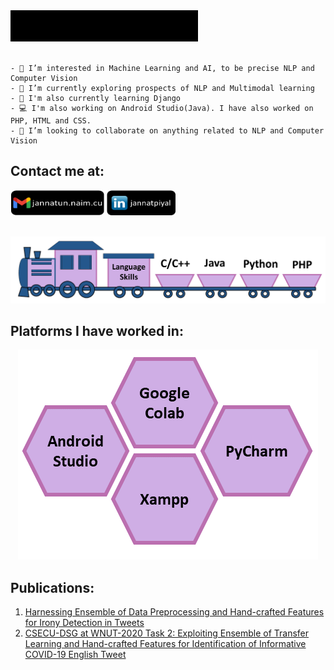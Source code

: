 
<div align="left">
  <img src="https://github.com/Piyaljannat/Piyaljannat/blob/main/hi.gif" height="50" width="300">
</div>
<br/>



```
- 👀 I’m interested in Machine Learning and AI, to be precise NLP and Computer Vision
- 🌱 I’m currently exploring prospects of NLP and Multimodal learning
- 🌻 I'm also currently learning Django
- 💻 I'm also working on Android Studio(Java). I have also worked on PHP, HTML and CSS.
- 💞️ I’m looking to collaborate on anything related to NLP and Computer Vision
```
## Contact me at:
<div>
<img width="150" height="40" src="https://github.com/Piyaljannat/Piyaljannat/blob/main/gmail.png"> 
<a href="https://www.linkedin.com/in/jannatpiyal/" target="_blank"><img width="110" height="40" src="https://github.com/Piyaljannat/Piyaljannat/blob/main/linkedin.png"></a>
</div>
</br>

![alt text](https://github.com/Piyaljannat/Piyaljannat/blob/main/Github.png?raw=true)

## Platforms I have worked in:

<p align="center">
<img src="https://github.com/Piyaljannat/Piyaljannat/blob/main/Github2.png">
</p>

## Publications:

1. [Harnessing Ensemble of Data Preprocessing and Hand-crafted Features for Irony Detection in Tweets](https://ieeexplore.ieee.org/abstract/document/9392711)
2. [CSECU-DSG at WNUT-2020 Task 2: Exploiting Ensemble of Transfer Learning and Hand-crafted Features for Identification of Informative COVID-19 English Tweet](https://www.aclweb.org/anthology/2020.wnut-1.55/)

<!---
Piyaljannat/Piyaljannat is a ✨ special ✨ repository because its `README.md` (this file) appears on your GitHub profile.
You can click the Preview link to take a look at your changes.
--->

